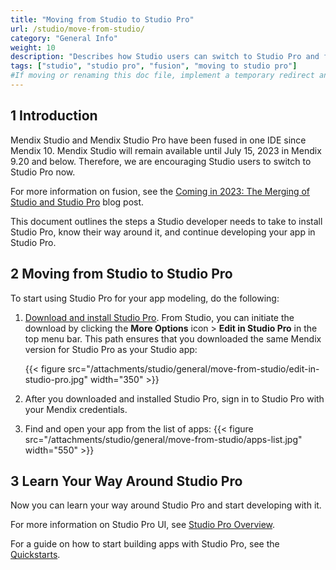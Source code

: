 ```yaml
---
title: "Moving from Studio to Studio Pro"
url: /studio/move-from-studio/
category: "General Info"
weight: 10
description: "Describes how Studio users can switch to Studio Pro and find their way around it."
tags: ["studio", "studio pro", "fusion", "moving to studio pro"]
#If moving or renaming this doc file, implement a temporary redirect and let the respective team know they should update the URL in the product. See Mapping to Products for more details.
---
```


## 1 Introduction 

Mendix Studio and Mendix Studio Pro have been fused in one IDE since Mendix 10. Mendix Studio will remain available until July 15, 2023 in Mendix 9.20 and below. Therefore, we are encouraging Studio users to switch to Studio Pro now.

For more information on fusion, see the [Coming in 2023: The Merging of Studio and Studio Pro](https://www.mendix.com/blog/coming-in-2023-the-merging-of-studio-and-studio-pro/) blog post.

This document outlines the steps a Studio developer needs to take to install Studio Pro, know their way around it, and continue developing your app in Studio Pro.

## 2 Moving from Studio to Studio Pro

To start using Studio Pro for your app modeling, do the following:

1. [Download and install Studio Pro](/refguide9/install/). From Studio, you can initiate the download by clicking the **More Options** icon > **Edit in Studio Pro** in the top menu bar. This path ensures that you downloaded the same Mendix version for Studio Pro as your Studio app: 

    {{< figure src="/attachments/studio/general/move-from-studio/edit-in-studio-pro.jpg"   width="350"  >}}

2. After you downloaded and installed Studio Pro, sign in to Studio Pro with your Mendix credentials. 

3. Find and open your app from the list of apps:
      {{< figure src="/attachments/studio/general/move-from-studio/apps-list.jpg" width="550"  >}}

## 3 Learn Your Way Around Studio Pro

Now you can learn your way around Studio Pro and start developing with it. 

For more information on Studio Pro UI, see [Studio Pro Overview](/refguide9/studio-pro-overview/).

For a guide on how to start building apps with Studio Pro, see the [Quickstarts](/quickstarts/). 
